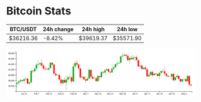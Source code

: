 # Bitcoin Stats

BTC/USDT|24h change|24h high|24h low|
|---|---|---|---|
|$36216.36|-8.42%|$39619.37|$35571.90|

<img src="./chart.svg">

